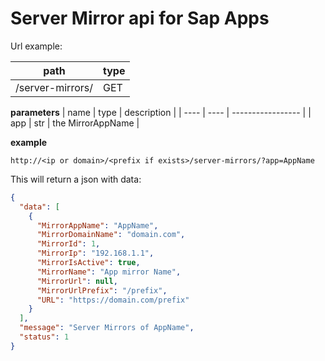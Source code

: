 # Server Mirror api for Sap Apps

Url example:

| path             | type |
| ---------------- | ---- |
| /server-mirrors/ | GET  |

**parameters**
| name | type | description       |
| ---- | ---- | ----------------- |
| app  | str  | the MirrorAppName |


**example**
```url
http://<ip or domain>/<prefix if exists>/server-mirrors/?app=AppName
```

This will return a json with data:
```json
{
  "data": [
    {
      "MirrorAppName": "AppName",
      "MirrorDomainName": "domain.com",
      "MirrorId": 1,
      "MirrorIp": "192.168.1.1",
      "MirrorIsActive": true,
      "MirrorName": "App mirror Name",
      "MirrorUrl": null,
      "MirrorUrlPrefix": "/prefix",
      "URL": "https://domain.com/prefix"
    }
  ],
  "message": "Server Mirrors of AppName",
  "status": 1
}
```